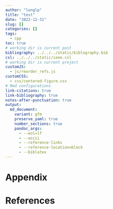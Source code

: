 ```yaml
---
author: "longlp"
title: "test"
date: "2022-12-31"
slug: []
categories: []
tags:
  - cpp
toc: true
# working dir is current post
bibliography: ../../../static/biblography.bib
csl: ../../../static/ieee.csl
# working dir is current project
customJS:
  - js/reorder_refs.js
customCSS:
  - css/centered-figure.css
# Rmd configurations
link-citations: true
link-bibliography: true
notes-after-punctuation: true
output:
  md_document:
    variant: gfm
    preserve_yaml: true
    number_sections: true
    pandoc_args:
      - --eol=lf
      - --ascii
      - --reference-links
      - --reference-location=block
      - --biblatex
---
```


# Appendix
# References

